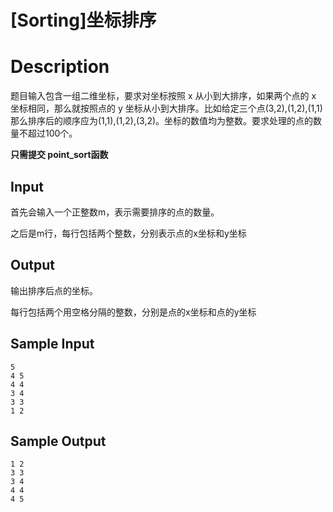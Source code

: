 # [Sorting]坐标排序

# Description
题目输入包含一组二维坐标，要求对坐标按照 x 从小到大排序，如果两个点的 x 坐标相同，那么就按照点的 y 坐标从小到大排序。比如给定三个点(3,2),(1,2),(1,1)那么排序后的顺序应为(1,1),(1,2),(3,2)。坐标的数值均为整数。要求处理的点的数量不超过100个。

**只需提交 point_sort函数**

 

## Input
首先会输入一个正整数m，表示需要排序的点的数量。

之后是m行，每行包括两个整数，分别表示点的x坐标和y坐标

 

## Output
输出排序后点的坐标。

每行包括两个用空格分隔的整数，分别是点的x坐标和点的y坐标

 

## Sample Input
```
5
4 5
4 4
3 4
3 3
1 2
```
## Sample Output
```
1 2
3 3
3 4
4 4
4 5
```
